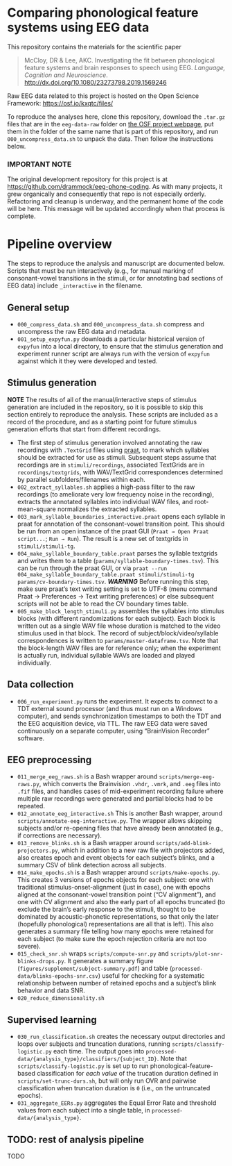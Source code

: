 # Comparing phonological feature systems using EEG data

This repository contains the materials for the scientific paper

> McCloy, DR & Lee, AKC. Investigating the fit between phonological feature
systems and brain responses to speech using EEG. *Language, Cognition and
Neuroscience*. http://dx.doi.org/10.1080/23273798.2019.1569246

Raw EEG data related to this project is hosted on the Open Science Framework:
https://osf.io/kxqtc/files/

To reproduce the analyses here, clone this repository, download the `.tar.gz`
files that are in the `eeg-data-raw` folder on
[the OSF project webpage](https://osf.io/kxqtc/files/), put them in the folder
of the same name that is part of this repository, and run
`000_uncompress_data.sh` to unpack the data.  Then follow the instructions below.

### IMPORTANT NOTE

The original development repository for this project is at
https://github.com/drammock/eeg-phone-coding. As with many projects, it grew
organically and consequently that repo is not especially orderly. Refactoring
and cleanup is underway, and the permanent home of the code will be here.
This message will be updated accordingly when that process is complete.

# Pipeline overview

The steps to reproduce the analysis and manuscript are documented below.
Scripts that must be run interactively (e.g., for manual marking of
consonant-vowel transitions in the stimuli, or for annotating bad sections of
EEG data) include `_interactive` in the filename.

## General setup
- `000_compress_data.sh` and `000_uncompress_data.sh` compress and uncompress
  the raw EEG data and metadata.
- `001_setup_expyfun.py` downloads a particular historical version of `expyfun`
  into a local directory, to ensure that the stimulus generation and experiment
  runner script are always run with the version of `expyfun` against which it
  they were developed and tested.

## Stimulus generation

**NOTE** The results of all of the manual/interactive steps of stimulus
generation are included in the repository, so it is possible to skip this
section entirely to reproduce the analysis. These scripts are included as a
record of the procedure, and as a starting point for future stimulus generation
efforts that start from different recordings.

- The first step of stimulus generation involved annotating the raw recordings
  with `.TextGrid` files using [praat](https://www.praat.org), to mark which
  syllables should be extracted for use as stimuli. Subsequent steps assume
  that recordings are in `stimuli/recordings`, associated TextGrids are in
  `recordings/textgrids`, with WAV/TextGrid correspondences determined by
  parallel subfolders/filenames within each.
- `002_extract_syllables.sh` applies a high-pass filter to the raw recordings
  (to ameliorate very low frequency noise in the recording), extracts the
  annotated syllables into individual WAV files, and root-mean-square
  normalizes the extracted syllables.
- `003_mark_syllable_boundaries_interactive.praat` opens each syllable in praat
  for annotation of the consonant-vowel transition point. This should be run
  from an open instance of the praat GUI (`Praat → Open Praat script...`;
  `Run → Run`). The result is a new set of textgrids in `stimuli/stimuli-tg`.
- `004_make_syllable_boundary_table.praat` parses the syllable textgrids and
  writes them to a table (`params/syllable-boundary-times.tsv`). This can be
  run through the praat GUI, or via
  `praat --run 004_make_syllable_boundary_table.praat stimuli/stimuli-tg params/cv-boundary-times.tsv`.
  ***WARNING*** Before running this step, make sure praat’s text writing
  setting is set to UTF-8 (menu command Praat → Preferences → Text writing
  preferences) or else subsequent scripts will not be able to read the CV
  boundary times table.
- `005_make_block_length_stimuli.py` assembles the syllables into stimulus
  blocks (with different randomizations for each subject). Each block is
  written out as a single WAV file whose duration is matched to the video
  stimulus used in that block. The record of subject/block/video/syllable
  correspondences is written to `params/master-dataframe.tsv`. Note that the
  block-length WAV files are for reference only; when the experiment is
  actually run, individual syllable WAVs are loaded and played individually.

## Data collection

- `006_run_experiment.py` runs the experiment. It expects to connect to a TDT
  external sound processor (and thus must run on a Windows computer), and sends
  synchronization timestamps to both the TDT and the EEG acquisition device,
  via TTL.  The raw EEG data were saved continuously on a separate computer,
  using “BrainVision Recorder” software.

## EEG preprocessing

- `011_merge_eeg_raws.sh` is a Bash wrapper around `scripts/merge-eeg-raws.py`,
  which converts the Brainvision `.vhdr`, `.vmrk`, and `.eeg` files into `.fif`
  files, and handles cases of mid-experiment recording failure where multiple
  raw recordings were generated and partial blocks had to be repeated.
- `012_annotate_eeg_interactive.sh` This is another Bash wrapper, around
  `scripts/annotate-eeg-interactive.py`.  The wrapper allows skipping subjects
  and/or re-opening files that have already been annotated (e.g., if
  corrections are necessary).
- `013_remove_blinks.sh` is a Bash wrapper around
  `scripts/add-blink-projectors.py`, which in addition to a new raw file with
  projectors added, also creates epoch and event objects for each subject’s
  blinks, and a summary CSV of blink detection across all subjects.
- `014_make_epochs.sh` is a Bash wrapper around `scripts/make-epochs.py`. This
  creates 3 versions of epochs objects for each subject: one with traditional
  stimulus-onset-alignment (just in case), one with epochs aligned at the
  consonant-vowel transition point (“CV alignment”), and one with CV alignment
  and also the early part of all epochs truncated (to exclude the brain’s
  early response to the stimuli, thought to be dominated by acoustic-phonetic
  representations, so that only the later (hopefully phonological)
  representations are all that is left).  This also generates a summary file
  telling how many epochs were retained for each subject (to make sure the
  epoch rejection criteria are not too severe).
- `015_check_snr.sh` wraps `scripts/compute-snr.py` and
  `scripts/plot-snr-blinks-drops.py`.  It generates a summary figure
  (`figures/supplement/subject-summary.pdf`) and table
  (`processed-data/blinks-epochs-snr.csv`) useful for checking for a systematic
  relationship between number of retained epochs and a subject’s blink
  behavior and data SNR.
- `020_reduce_dimensionality.sh`

## Supervised learning
- `030_run_classification.sh` creates the necessary output directories and
  loops over subjects and truncation durations, running
  `scripts/classify-logistic.py` each time. The output goes into 
  `processed-data/{analysis_type}/classifiers/{subject_ID}`. Note that
  `scripts/classify-logistic.py` is set up to run phonological-feature-based
  classification for *each value* of the trucation duration defined in
  `scripts/set-trunc-durs.sh`, but will only run OVR and pairwise
  classification when truncation duration is `0` (i.e., on the untruncated
  epochs).
- `031_aggregate_EERs.py` aggregates the Equal Error Rate and threshold values
  from each subject into a single table, in `processed-data/{analysis_type}`.

## TODO: rest of analysis pipeline

TODO
